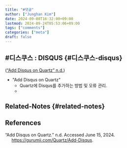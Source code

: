 ```yaml
---
title: "#댓글"
author: ["Junghan Kim"]
date: 2024-09-08T16:32:00+09:00
lastmod: 2024-09-24T05:53:06+09:00
tags: ["comments"]
categories: ["meta"]
draft: false
---
```


## #디스쿠스 : DISQUS {#디스쿠스-disqus}

(<a href="#citeproc_bib_item_1">“Add Disqus on Quartz” n.d.</a>)

-   "Add Disqus on Quartz"
    -   Quartz에 Disqus를 추가하는 방법 및 오류 관리.
    -


## Related-Notes {#related-notes}

## References

<style>.csl-entry{text-indent: -1.5em; margin-left: 1.5em;}</style><div class="csl-bib-body">
  <div class="csl-entry"><a id="citeproc_bib_item_1"></a>“Add Disqus on Quartz.” n.d. Accessed June 15, 2024. <a href="https://gurumii.com/Quartz/Add-Disqus">https://gurumii.com/Quartz/Add-Disqus</a>.</div>
</div>
